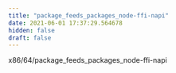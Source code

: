 ```yaml
---
title: "package_feeds_packages_node-ffi-napi"
date: 2021-06-01 17:37:29.564678
hidden: false
draft: false
---
```


x86/64/package_feeds_packages_node-ffi-napi

